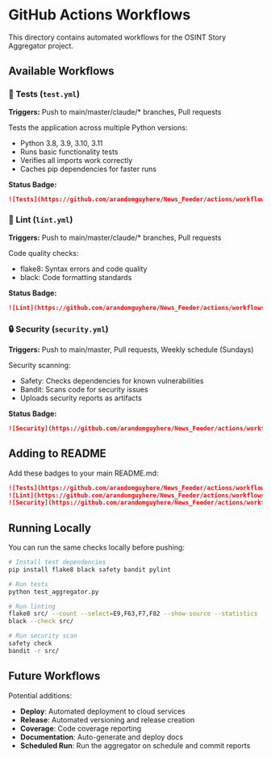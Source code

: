 # GitHub Actions Workflows

This directory contains automated workflows for the OSINT Story Aggregator project.

## Available Workflows

### 🧪 Tests (`test.yml`)
**Triggers:** Push to main/master/claude/* branches, Pull requests

Tests the application across multiple Python versions:
- Python 3.8, 3.9, 3.10, 3.11
- Runs basic functionality tests
- Verifies all imports work correctly
- Caches pip dependencies for faster runs

**Status Badge:**
```markdown
![Tests](https://github.com/arandomguyhere/News_Feeder/actions/workflows/test.yml/badge.svg)
```

### 🎨 Lint (`lint.yml`)
**Triggers:** Push to main/master/claude/* branches, Pull requests

Code quality checks:
- flake8: Syntax errors and code quality
- black: Code formatting standards

**Status Badge:**
```markdown
![Lint](https://github.com/arandomguyhere/News_Feeder/actions/workflows/lint.yml/badge.svg)
```

### 🔒 Security (`security.yml`)
**Triggers:** Push to main/master, Pull requests, Weekly schedule (Sundays)

Security scanning:
- Safety: Checks dependencies for known vulnerabilities
- Bandit: Scans code for security issues
- Uploads security reports as artifacts

**Status Badge:**
```markdown
![Security](https://github.com/arandomguyhere/News_Feeder/actions/workflows/security.yml/badge.svg)
```

## Adding to README

Add these badges to your main README.md:

```markdown
![Tests](https://github.com/arandomguyhere/News_Feeder/actions/workflows/test.yml/badge.svg)
![Lint](https://github.com/arandomguyhere/News_Feeder/actions/workflows/lint.yml/badge.svg)
![Security](https://github.com/arandomguyhere/News_Feeder/actions/workflows/security.yml/badge.svg)
```

## Running Locally

You can run the same checks locally before pushing:

```bash
# Install test dependencies
pip install flake8 black safety bandit pylint

# Run tests
python test_aggregator.py

# Run linting
flake8 src/ --count --select=E9,F63,F7,F82 --show-source --statistics
black --check src/

# Run security scan
safety check
bandit -r src/
```

## Future Workflows

Potential additions:
- **Deploy**: Automated deployment to cloud services
- **Release**: Automated versioning and release creation
- **Coverage**: Code coverage reporting
- **Documentation**: Auto-generate and deploy docs
- **Scheduled Run**: Run the aggregator on schedule and commit reports
